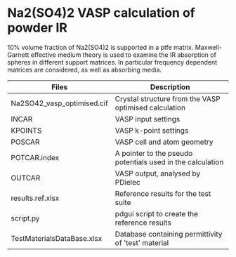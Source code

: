 # Na2(SO4)2 VASP calculation of powder IR

10% volume fraction of Na2(SO4)2 is supported in a ptfe matrix.  Maxwell-Garnett effective medium theory is used to examine the IR absorption of spheres in different support matrices.  In particular frequency dependent matrices are considered, as well as absorbing media.

| Files                      | Description                                               |
| -------------------------- | --------------------------------------------------------- |
| Na2SO42_vasp_optimised.cif | Crystal structure from the VASP optimised calculation     |
| INCAR                      | VASP input settings                                       |
| KPOINTS                    | VASP k-point settings                                     |
| POSCAR                     | VASP cell and atom geometry                               |
| POTCAR.index               | A pointer to the pseudo potentials used in the calculation|
| OUTCAR                     | VASP output, analysed by PDielec                          |
| results.ref.xlsx           | Reference results for the test suite                      |
| script.py                  | pdgui script to create the reference results              |
| TestMaterialsDataBase.xlsx | Database containing permittivity of 'test' material       |

